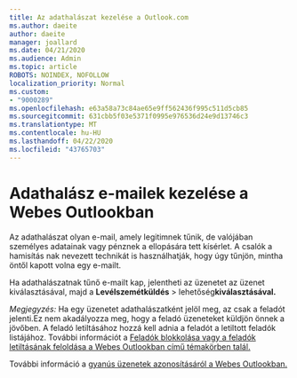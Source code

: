 ```yaml
---
title: Az adathalászat kezelése a Outlook.com
ms.author: daeite
author: daeite
manager: joallard
ms.date: 04/21/2020
ms.audience: Admin
ms.topic: article
ROBOTS: NOINDEX, NOFOLLOW
localization_priority: Normal
ms.custom:
- "9000289"
ms.openlocfilehash: e63a58a73c84ae65e9ff562436f995c511d5cb85
ms.sourcegitcommit: 631cbb5f03e5371f0995e976536d24e9d13746c3
ms.translationtype: MT
ms.contentlocale: hu-HU
ms.lasthandoff: 04/22/2020
ms.locfileid: "43765703"
---
```

# <a name="how-to-deal-with-a-phishing-email-in-outlook-on-the-web"></a>Adathalász e-mailek kezelése a Webes Outlookban

Az adathalászat olyan e-mail, amely legitimnek tűnik, de valójában személyes adatainak vagy pénznek a ellopására tett kísérlet. A csalók a hamisítás nak nevezett technikát is használhatják, hogy úgy tűnjön, mintha öntől kapott volna egy e-mailt.

Ha adathalászatnak tűnő e-mailt kap, jelentheti az üzenetet az üzenet kiválasztásával, majd a **Levélszemétküldés** > lehetőség**kiválasztásával.**

*Megjegyzés:* Ha egy üzenetet adathalászatként jelöl meg, az csak a feladót jelenti.Ez nem akadályozza meg, hogy a feladó üzeneteket küldjön önnek a jövőben. A feladó letiltásához hozzá kell adnia a feladót a letiltott feladók listájához. További információt a [Feladók blokkolása vagy a feladók letiltásának feloldása a Webes Outlookban című témakörben talál.](https://support.office.com/article/9bf812d4-6995-4d19-901a-76d6e26939b0)

További információ a [gyanús üzenetek azonosításáról a Webes Outlookban.](https://support.office.com/article/3d44102b-6ce3-4f7c-a359-b623bec82206)